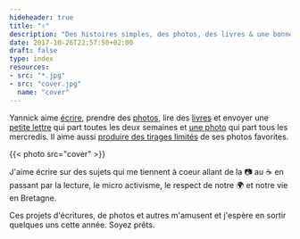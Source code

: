 ```yaml
---
hideheader: true
title: "✌️"
description: "Des histoires simples, des photos, des livres & une bonne tasse de café."
date: 2017-10-26T22:57:50+02:00
draft: false
type: index
resources:
- src: "*.jpg"
- src: "cover.jpg"
  name: "cover"
---
```


Yannick aime [écrire](/posts), prendre des [photos](/series), lire des [livres](/books) et envoyer une [petite lettre](/bonjour) qui part toutes les deux semaines et [une photo](/details) qui part tous les mercredis. Il aime aussi [produire des tirages limités](/shop) de ses photos favorites.

{{< photo src="cover" >}}

J'aime écrire sur des sujets qui me tiennent à coeur allant de la 📷 au ☕️ en passant par la lecture, le micro activisme, le respect de notre 🌍 et notre vie en Bretagne.

Ces projets d'écritures, de photos et autres m'amusent et j'espère en sortir quelques uns cette année. Soyez prêts.
